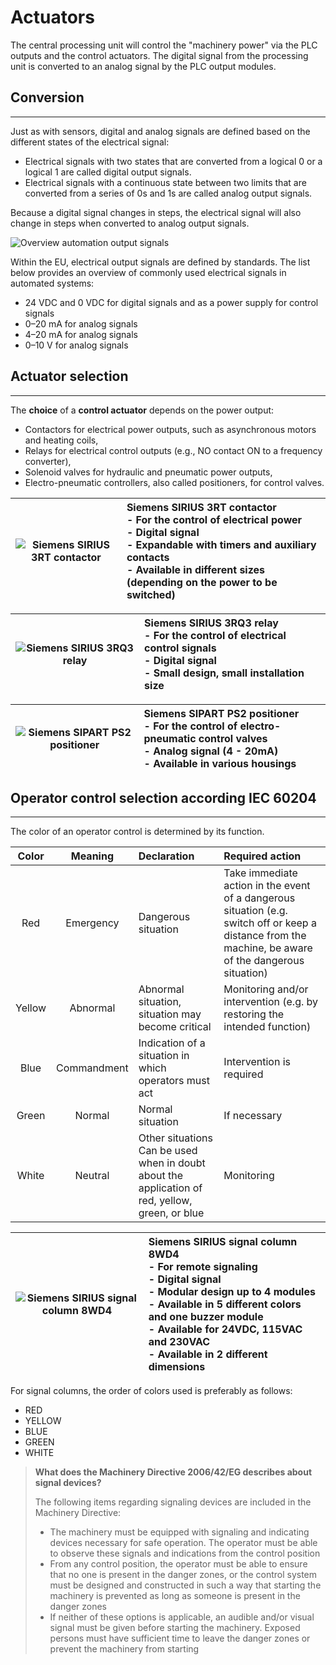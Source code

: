 # Actuators

The central processing unit will control the "machinery power" via the PLC outputs and the control actuators. The digital signal from the processing unit is converted to an analog signal by the PLC output modules.

## Conversion
---
Just as with sensors, digital and analog signals are defined based on the different states of the electrical signal:
- Electrical signals with two states that are converted from a logical 0 or a logical 1 are called digital output signals.
- Electrical signals with a continuous state between two limits that are converted from a series of 0s and 1s are called analog output signals.

Because a digital signal changes in steps, the electrical signal will also change in steps when converted to analog output signals.

![Overview automation output signals](/images/overview_output_signals.png "Overview automation output signals")

Within the EU, electrical output signals are defined by standards. The list below provides an overview of commonly used electrical signals in automated systems:
- 24 VDC and 0 VDC for digital signals and as a power supply for control signals
- 0–20 mA for analog signals
- 4–20 mA for analog signals
- 0–10 V for analog signals

## Actuator selection
---
The **choice** of a **control actuator** depends on the power output:
- Contactors for electrical power outputs, such as asynchronous motors and heating coils,
- Relays for electrical control outputs (e.g., NO contact ON to a frequency converter),
- Solenoid valves for hydraulic and pneumatic power outputs,
- Electro-pneumatic controllers, also called positioners, for control valves.

| ![Siemens SIRIUS 3RT contactor](/images/Siemens_3RT.png "Siemens SIRIUS 3RT contactor, ©2020 Siemens") | Siemens SIRIUS 3RT contactor <br> - For the control of electrical power <br> - Digital signal <br> - Expandable with timers and auxiliary contacts <br> - Available in different sizes (depending on the power to be switched) | 
| :---: | :--- |

| ![Siemens SIRIUS 3RQ3 relay](/images/Siemens_3RQ3.png "Siemens SIRIUS 3RQ3 relay, ©2020 Siemens") | Siemens SIRIUS 3RQ3 relay <br> - For the control of electrical control signals <br> - Digital signal <br> - Small design, small installation size | 
| :---: | :--- |

| ![Siemens SIPART PS2 positioner](/images/Siemens_PS2.png "Siemens SIPART PS2 positioner, ©2020 Siemens") | Siemens SIPART PS2 positioner <br> - For the control of electro-pneumatic control valves <br> - Analog signal (4 - 20mA) <br> - Available in various housings | 
| :---: | :--- |

## Operator control selection according IEC 60204
---
The color of an operator control is determined by its function.

| Color | Meaning | Declaration | Required action |
| :---: | :---: | :--- | :--- |
| Red | Emergency | Dangerous situation | Take immediate action in the event of a dangerous situation (e.g. switch off or keep a distance from the machine, be aware of the dangerous situation) |
| Yellow | Abnormal | Abnormal situation, situation may become critical | Monitoring and/or intervention (e.g. by restoring the intended function) |
| Blue | Commandment | Indication of a situation in which operators must act | Intervention is required |
| Green | Normal | Normal situation| If necessary |
| White | Neutral | Other situations <br> Can be used when in doubt about the application of red, yellow, green, or blue | Monitoring |

| ![Siemens SIRIUS signal column 8WD4](/images/Siemens_8WD4.png "Siemens SIRIUS signal column 8WD4, ©2020 Siemens") | Siemens SIRIUS signal column 8WD4 <br> - For remote signaling <br> - Digital signal <br> - Modular design up to 4 modules <br> - Available in 5 different colors and one buzzer module <br> - Available for 24VDC, 115VAC and 230VAC  <br> - Available in 2 different dimensions | 
| :---: | :--- |

For signal columns, the order of colors used is preferably as follows:
- RED
- YELLOW
- BLUE
- GREEN
- WHITE

> **What does the Machinery Directive 2006/42/EG describes about signal devices?**
>
> The following items regarding signaling devices are included in the Machinery Directive:
> - The machinery must be equipped with signaling and indicating devices necessary for safe operation. The operator must be able to observe these signals and indications from the control position
> - From any control position, the operator must be able to ensure that no one is present in the danger zones, or the control system must be designed and constructed in such a way that starting the machinery is prevented as long as someone is present in the danger zones
> - If neither of these options is applicable, an audible and/or visual signal must be given before starting the machinery. Exposed persons must have sufficient time to leave the danger zones or prevent the machinery from starting
